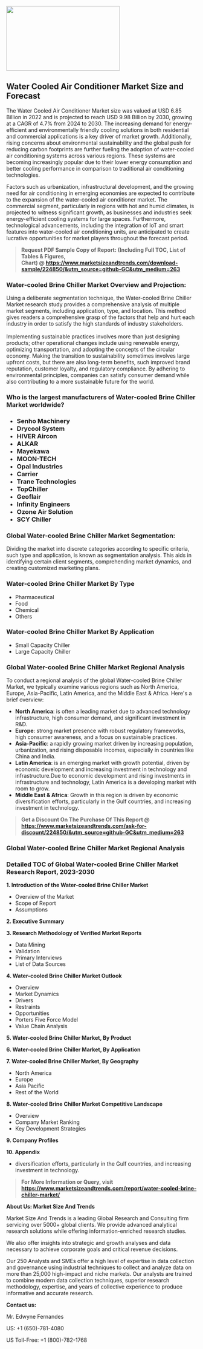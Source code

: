 <p><img class="alignnone size-medium wp-image-20088" src="https://ffe5etoiles.com/wp-content/uploads/2024/12/MST1-300x171.png" alt="" width="300" height="171" /></p><h2>Water Cooled Air Conditioner Market Size and Forecast</h2><p>The Water Cooled Air Conditioner Market size was valued at USD 6.85 Billion in 2022 and is projected to reach USD 9.98 Billion by 2030, growing at a CAGR of 4.7% from 2024 to 2030. The increasing demand for energy-efficient and environmentally friendly cooling solutions in both residential and commercial applications is a key driver of market growth. Additionally, rising concerns about environmental sustainability and the global push for reducing carbon footprints are further fueling the adoption of water-cooled air conditioning systems across various regions. These systems are becoming increasingly popular due to their lower energy consumption and better cooling performance in comparison to traditional air conditioning technologies.</p><p>Factors such as urbanization, infrastructural development, and the growing need for air conditioning in emerging economies are expected to contribute to the expansion of the water-cooled air conditioner market. The commercial segment, particularly in regions with hot and humid climates, is projected to witness significant growth, as businesses and industries seek energy-efficient cooling systems for large spaces. Furthermore, technological advancements, including the integration of IoT and smart features into water-cooled air conditioning units, are anticipated to create lucrative opportunities for market players throughout the forecast period.</p></p><blockquote id="" class=""><strong>Request PDF Sample Copy of Report: (Including Full TOC, List of Tables &amp; Figures, Chart)&nbsp;@&nbsp;<strong><a href="https://www.marketsizeandtrends.com/download-sample/224850/&utm_source=github-GC&utm_medium=263" target="_blank">https://www.marketsizeandtrends.com/download-sample/224850/&utm_source=github-GC&utm_medium=263</a></strong></strong></blockquote><h3 id="" class="">Water-cooled Brine Chiller Market&nbsp;Overview and Projection:</h3><p id="" class="">Using a deliberate segmentation technique, the Water-cooled Brine Chiller Market research study provides a comprehensive analysis of multiple market segments, including application, type, and location. This method gives readers a comprehensive grasp of the factors that help and hurt each industry in order to satisfy the high standards of industry stakeholders. <br /> <br />Implementing sustainable practices involves more than just designing products; other operational changes include using renewable energy, optimizing transportation, and adopting the concepts of the circular economy. Making the transition to sustainability sometimes involves large upfront costs, but there are also long-term benefits, such improved brand reputation, customer loyalty, and regulatory compliance. By adhering to environmental principles, companies can satisfy consumer demand while also contributing to a more sustainable future for the world.</p><h3 id="" class="">Who is the largest manufacturers of&nbsp;Water-cooled Brine Chiller Market worldwide?</h3><h3 class=""><p><ul><li>Senho Machinery </li><li> Drycool System </li><li> HIVER Aircon </li><li> ALKAR </li><li> Mayekawa </li><li> MOON-TECH </li><li> Opal Industries </li><li> Carrier </li><li> Trane Technologies </li><li> TopChiller </li><li> Geoflair </li><li> Infinity Engineers </li><li> Ozone Air Solution </li><li> SCY Chiller</li></ul></p></h3><h3 id="" class="">Global&nbsp;Water-cooled Brine Chiller Market Segmentation:</h3><p id="" class="">Dividing the market into discrete categories according to specific criteria, such type and application, is known as segmentation analysis. This aids in identifying certain client segments, comprehending market dynamics, and creating customized marketing plans.</p><h3 id="" class="">Water-cooled Brine Chiller Market&nbsp;By Type</h3><p><p><ul><li>Pharmaceutical</li><li> Food</li><li> Chemical</li><li> Others</p></li></ul></p></p><h3 id="" class="">Water-cooled Brine Chiller Market&nbsp;By Application</h3><p class=""><p><ul><li>Small Capacity Chiller</li><li> Large Capacity Chiller</li></ul></p></p><h3 id="" class="">Global Water-cooled Brine Chiller Market Regional Analysis</h3><p id="" class="">To conduct a regional analysis of the global Water-cooled Brine Chiller Market, we typically examine various regions such as North America, Europe, Asia-Pacific, Latin America, and the Middle East &amp; Africa. Here's a brief overview:</p><ul><li><strong>North America</strong>: is often a leading market due to advanced technology infrastructure, high consumer demand, and significant investment in R&amp;D.</li><li><strong>Europe</strong>: strong market presence with robust regulatory frameworks, high consumer awareness, and a focus on sustainable practices.</li><li><strong>Asia-Pacific</strong>: a rapidly growing market driven by increasing population, urbanization, and rising disposable incomes, especially in countries like China and India.</li><li><strong>Latin America</strong>: is an emerging market with growth potential, driven by economic development and increasing investment in technology and infrastructure.Due to economic development and rising investments in infrastructure and technology, Latin America is a developing market with room to grow.</li><li><strong>Middle East &amp; Africa</strong>: Growth in this region is driven by economic diversification efforts, particularly in the Gulf countries, and increasing investment in technology.</li></ul><blockquote id="" class=""><strong>Get a Discount On The Purchase Of This Report @ <strong><a href="https://www.marketsizeandtrends.com/ask-for-discount/224850/&utm_source=github-GC&utm_medium=263" target="_blank">https://www.marketsizeandtrends.com/ask-for-discount/224850/&utm_source=github-GC&utm_medium=263</a></strong></strong></blockquote><h3 id="" class="">Global Water-cooled Brine Chiller Market Regional Analysis</h3><h3 id="" class="">Detailed TOC of Global Water-cooled Brine Chiller Market Research Report, 2023-2030</h3><p id="" class=""><strong>1. Introduction of the Water-cooled Brine Chiller Market</strong></p><ul><li>Overview of the Market</li><li>Scope of Report</li><li>Assumptions</li></ul><p id="" class=""><strong>2. Executive Summary</strong></p><p id="" class=""><strong>3. Research Methodology of Verified Market Reports</strong></p><ul><li>Data Mining</li><li>Validation</li><li>Primary Interviews</li><li>List of Data Sources</li></ul><p id="" class=""><strong>4. Water-cooled Brine Chiller Market Outlook</strong></p><ul><li>Overview</li><li>Market Dynamics</li><li>Drivers</li><li>Restraints</li><li>Opportunities</li><li>Porters Five Force Model</li><li>Value Chain Analysis</li></ul><p id="" class=""><strong>5. Water-cooled Brine Chiller Market, By Product</strong></p><p id="" class=""><strong>6. Water-cooled Brine Chiller Market, By Application</strong></p><p id="" class=""><strong>7. Water-cooled Brine Chiller Market, By Geography</strong></p><ul><li>North America</li><li>Europe</li><li>Asia Pacific</li><li>Rest of the World</li></ul><p id="" class=""><strong>8. Water-cooled Brine Chiller Market Competitive Landscape</strong></p><ul><li>Overview</li><li>Company Market Ranking</li><li>Key Development Strategies</li></ul><p id="" class=""><strong>9. Company Profiles</strong></p><p id="" class=""><strong>10. Appendix</strong></p><ul><li>diversification efforts, particularly in the Gulf countries, and increasing investment in technology.</li></ul><blockquote id="" class=""><strong>For More Information or Query, visit <strong><strong><a href="https://www.marketsizeandtrends.com/report/water-cooled-brine-chiller-market/" target="_blank">https://www.marketsizeandtrends.com/report/water-cooled-brine-chiller-market/</a></strong></strong></strong></blockquote><p id="" class=""><strong>About Us: Market Size And Trends</strong></p><p id="" class="">Market Size And Trends is a leading Global Research and Consulting firm servicing over 5000+ global clients. We provide advanced analytical research solutions while offering information-enriched research studies.</p><p id="" class="">We also offer insights into strategic and growth analyses and data necessary to achieve corporate goals and critical revenue decisions.</p><p id="" class="">Our 250 Analysts and SMEs offer a high level of expertise in data collection and governance using industrial techniques to collect and analyze data on more than 25,000 high-impact and niche markets. Our analysts are trained to combine modern data collection techniques, superior research methodology, expertise, and years of collective experience to produce informative and accurate research.</p><p id="" class=""><strong>Contact us:</strong></p><p id="" class="">Mr. Edwyne Fernandes</p><p id="" class="">US: +1 (650)-781-4080</p><p id="" class="">US Toll-Free: +1 (800)-782-1768</p>
